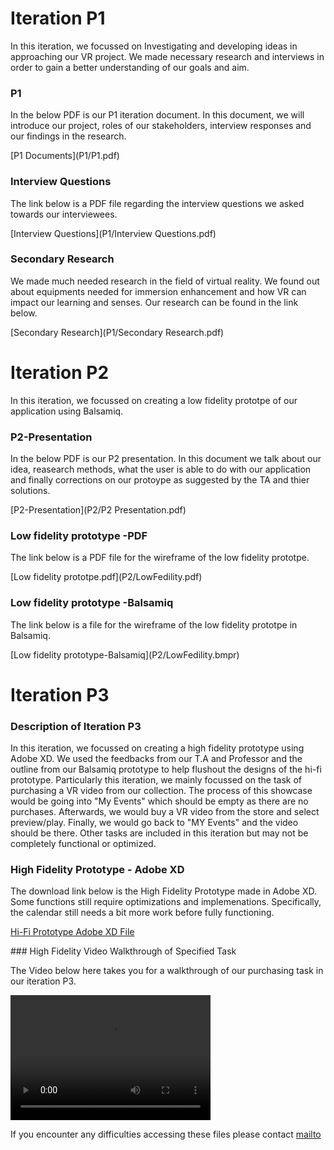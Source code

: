 # Iteration P1
<p>In this iteration, we focussed on Investigating and developing ideas in approaching our VR project. We made necessary research and interviews in order to gain a better understanding of our goals and aim. </P>

### P1
<p> In the below PDF is our P1 iteration document. In this document, we will introduce our project, roles of our stakeholders, interview responses and our findings in the research. </P>[P1 Documents](P1/P1.pdf)

### Interview Questions
<p> The link below is a PDF file regarding the interview questions we asked towards our interviewees. </p>[Interview Questions](P1/Interview Questions.pdf)

### Secondary Research
<p> We made much needed research in the field of virtual reality. We found out about equipments needed for immersion enhancement and how VR can impact our learning and senses. Our research can be found in the link below.</p>[Secondary Research](P1/Secondary Research.pdf)



# Iteration P2
<p>In this iteration, we focussed on creating a low fidelity prototpe of our application using Balsamiq. </P>

### P2-Presentation
<p> In the below PDF is our P2 presentation. In this document we talk about our idea, reasearch methods, what the user is able to do with our application and finally corrections on our protoype as suggested by the TA and thier solutions. </P>[P2-Presentation](P2/P2 Presentation.pdf)

### Low fidelity prototype -PDF
<p> The link below is a PDF file for the wireframe of the low fidelity prototpe. </p>[Low fidelity prototpe.pdf](P2/LowFedility.pdf)

### Low fidelity prototype -Balsamiq
<p> The link below is a file for the wireframe of the low fidelity prototpe in Balsamiq. </p>[Low fidelity prototype-Balsamiq](P2/LowFedility.bmpr)

# Iteration P3
### Description of Iteration P3
<p>In this iteration, we focussed on creating a high fidelity prototype using Adobe XD. We used the feedbacks from our T.A and Professor and the outline from our Balsamiq prototype to help flushout the designs of the hi-fi prototype. Particularly this iteration, we mainly focussed on the task of purchasing a VR video from our collection. The process of this showcase would be going into "My Events" which should be empty as there are no purchases. Afterwards, we would buy a VR video from the store and select preview/play. Finally, we would go back to "MY Events" and the video should be there. Other tasks are included in this iteration but may not be completely functional or optimized.</p>

### High Fidelity Prototype - Adobe XD
<p>The download link below is the High Fidelity Prototype made in Adobe XD. Some functions still require optimizations and implemenations. Specifically, the calendar still needs a bit more work before fully functioning. </p>
<p>
<a href="P3/HiFiPrototype [Updated].xd" download>Hi-Fi Prototype Adobe XD File</a>
</p>
### High Fidelity Video Walkthrough of Specified Task
<p>The Video below here takes you for a walkthrough of our purchasing task in our iteration P3.
</p>
<video src="P3/purchaseShowcase.mp4" width="320" height="200" controls preload></video>
<p>

If you encounter any difficulties accessing these files please contact [mailto](mailto:brandon.sin@ucalgary.ca)
</p>
